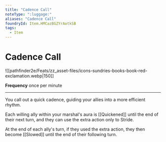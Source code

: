 ```yaml
---
title: "Cadence Call"
noteType: ":luggage:"
aliases: "Cadence Call"
foundryId: Item.HMCazBGZYrAotkSB
tags:
  - Item
---
```


# Cadence Call
![[pathfinder2e/Feats/zz_asset-files/icons-sundries-books-book-red-exclamation.webp|150]]

**Frequency** once per minute

* * *

You call out a quick cadence, guiding your allies into a more efficient rhythm.

Each willing ally within your marshal's aura is [[Quickened]] until the end of their next turn, and they can use the extra action only to Stride.

At the end of each ally's turn, if they used the extra action, they then become [[Slowed]] until the end of their following turn.

